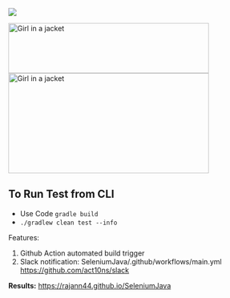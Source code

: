 <img src="https://user-images.githubusercontent.com/60035342/159973860-6cec47f0-645a-40fc-9d02-4297ed9c2500.png"></p>

<img src="https://user-images.githubusercontent.com/60035342/159974204-d715023e-19ff-4d3f-b6cf-98c141273258.png" alt="Girl in a jacket" width="400" height="100">

<img src="https://user-images.githubusercontent.com/60035342/159578317-a2bd7780-198e-4731-8e5f-34cc6300e94f.png" alt="Girl in a jacket" width="400" height="200">

## To Run Test from CLI
 - Use Code <code>gradle build</code>
 - <code>./gradlew clean test --info</code>

Features:
1. Github Action automated build trigger
2. Slack notification: SeleniumJava/.github/workflows/main.yml
https://github.com/act10ns/slack

**Results:** https://rajann44.github.io/SeleniumJava
